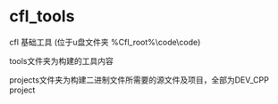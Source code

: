 # cfl_tools
cfl 基础工具 (位于u盘文件夹 %Cfl_root%\code\code)

tools文件夹为构建的工具内容

projects文件夹为构建二进制文件所需要的源文件及项目，全部为DEV_CPP project
